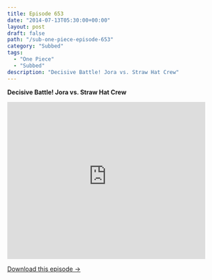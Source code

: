 ```yaml
---
title: Episode 653
date: "2014-07-13T05:30:00+00:00"
layout: post
draft: false
path: "/sub-one-piece-episode-653"
category: "Subbed"
tags:
  - "One Piece"
  - "Subbed"
description: "Decisive Battle! Jora vs. Straw Hat Crew"
---
```


**Decisive Battle! Jora vs. Straw Hat Crew**

<iframe width="640" height="360" src="https://www.rapidvideo.com/e/G6FRPG5QQH" frameborder="0" marginwidth=0 marginheight=0 scrolling=no allowfullscreen style="max-width:90%;"></iframe>

<a href="http://ouo.io/qs/eCodkFEQ?s=https://www.rapidvideo.com/d/G6FRPG5QQH" class="styled_a">Download this episode →</a>

